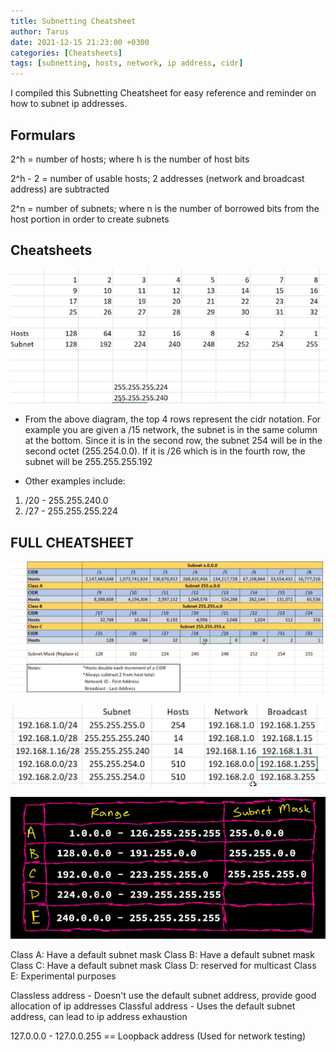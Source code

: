 ```yaml
---
title: Subnetting Cheatsheet
author: Tarus
date: 2021-12-15 21:23:00 +0300
categories: [Cheatsheets]
tags: [subnetting, hosts, network, ip address, cidr]
---
```


I compiled this Subnetting Cheatsheet for easy reference and reminder on how to subnet ip addresses.

## Formulars
2^h = number of hosts; where h is the number of host bits

2^h - 2 = number of usable hosts; 2 addresses (network and broadcast address) are subtracted

2^n = number of subnets; where n is the number of borrowed bits from the host portion in order to create subnets

## Cheatsheets

![Alt text](/assets/subnetting/image.png)

- From the above diagram, the top 4 rows represent the cidr notation. For example you are given a /15 network, the subnet is in the same column at the bottom. Since it is in the second row, the subnet 254 will be in the second octet (255.254.0.0). If it is /26 which is in the fourth row, the subnet will be 255.255.255.192

- Other examples include:
1. /20 - 255.255.240.0 
2. /27 - 255.255.255.224

## FULL CHEATSHEET

![Alt text](/assets/subnetting/image-1.png)

![Alt text](/assets/subnetting/image-2.png)

![Alt text](/assets/subnetting/image-3.png)

Class A: Have a default subnet mask
Class B: Have a default subnet mask
Class C: Have a default subnet mask
Class D: reserved for multicast 
Class E: Experimental purposes

Classless address - Doesn't use the default subnet address, provide good allocation of ip addresses
Classful address - Uses the default subnet address, can lead to ip address exhaustion

127.0.0.0 - 127.0.0.255 == Loopback address (Used for network testing)